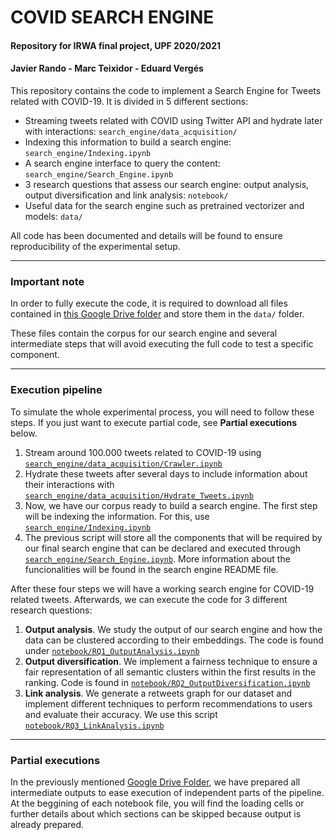 # COVID SEARCH ENGINE
#### Repository for IRWA final project, UPF 2020/2021
#### Javier Rando - Marc Teixidor - Eduard Vergés

This repository contains the code to implement a Search Engine for Tweets related with COVID-19. It is divided in 5 different sections:
* Streaming tweets related with COVID using Twitter API and hydrate later with interactions: `search_engine/data_acquisition/`
* Indexing this information to build a search engine: `search_engine/Indexing.ipynb`
* A search engine interface to query the content: `search_engine/Search_Engine.ipynb`
* 3 research questions that assess our search engine: output analysis, output diversification and link analysis: `notebook/`
* Useful data for the search engine such as pretrained vectorizer and models: `data/`

All code has been documented and details will be found to ensure reproducibility of the experimental setup.

----

### Important note
In order to fully execute the code, it is required to download all files contained in [this Google Drive folder](https://drive.google.com/drive/u/1/folders/16I4_ZCre59ufD9lDZbFK9cn1mALRmPjB) and store them in the `data/` folder.

These files contain the corpus for our search engine and several intermediate steps that will avoid executing the full code to test a specific component.

----

### Execution pipeline
To simulate the whole experimental process, you will need to follow these steps. If you just want to execute partial code, see **Partial executions** below.
1. Stream around 100.000 tweets related to COVID-19 using [`search_engine/data_acquisition/Crawler.ipynb`](https://github.com/EduardVergesFranch/COVID_SEARCHENGINE/blob/main/search_engine/data_acquisition/Crawler.ipynb)
2. Hydrate these tweets after several days to include information about their interactions with [`search_engine/data_acquisition/Hydrate_Tweets.ipynb`](https://github.com/EduardVergesFranch/COVID_SEARCHENGINE/blob/main/search_engine/data_acquisition/Hydrate_Tweets.ipynb)
3. Now, we have our corpus ready to build a search engine. The first step will be indexing the information. For this, use [`search_engine/Indexing.ipynb`](https://github.com/EduardVergesFranch/COVID_SEARCHENGINE/blob/main/search_engine/Indexing.ipynb)
4. The previous script will store all the components that will be required by our final search engine that can be declared and executed through [`search_engine/Search_Engine.ipynb`](https://github.com/EduardVergesFranch/COVID_SEARCHENGINE/blob/main/search_engine/Search_Engine.ipynb). More information about the funcionalities will be found in the search engine README file.

After these four steps we will have a working search engine for COVID-19 related tweets. Afterwards, we can execute the code for 3 different research questions:

1. **Output analysis**. We study the output of our search engine and how the data can be clustered according to their embeddings. The code is found under [`notebook/RQ1_OutputAnalysis.ipynb`](https://github.com/EduardVergesFranch/COVID_SEARCHENGINE/blob/main/notebook/RQ1_OutputAnalysis.ipynb)
2. **Output diversification**. We implement a fairness technique to ensure a fair representation of all semantic clusters within the first results in the ranking. Code is found in [`notebook/RQ2_OutputDiversification.ipynb`](https://github.com/EduardVergesFranch/COVID_SEARCHENGINE/blob/main/notebook/RQ2_OutputDiversification.ipynb)
3. **Link analysis**. We generate a retweets graph for our dataset and implement different techniques to perform recommendations to users and evaluate their accuracy. We use this script [`notebook/RQ3_LinkAnalysis.ipynb`](https://github.com/EduardVergesFranch/COVID_SEARCHENGINE/blob/main/notebook/RQ3_LinkAnalysis.ipynb)

----

### Partial executions
In the previously mentioned [Google Drive Folder](https://drive.google.com/drive/u/1/folders/16I4_ZCre59ufD9lDZbFK9cn1mALRmPjB), we have prepared all intermediate outputs to ease execution of independent parts of the pipeline. At the beggining of each notebook file, you will find the loading cells or further details about which sections can be skipped because output is already prepared.
